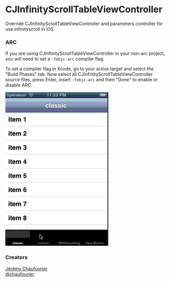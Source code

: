 CJInfinityScrollTableViewController
=======================

Override CJInfinityScrollTableViewController and parameters controller for use infinityscroll in iOS.


### ARC

If you are using CJInfinityScrollTableViewController in your non-arc project, you will need to set a `-fobjc-arc` compiler flag.

To set a compiler flag in Xcode, go to your active target and select the "Build Phases" tab. Now select all CJInfinityScrollTableViewController source files, press Enter, insert `-fobjc-arc` and then "Done" to enable or disable ARC.

<img src="https://github.com/batosai/CJInfinityScrollTableViewController/raw/master/demo.gif"/>


### Creators
[Jérémy Chaufourier](http://github.com/batosai)  
[@chaufourier](https://twitter.com/chaufourier)